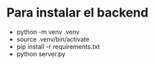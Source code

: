 # Para instalar el backend

- python -m venv .venv
- source .venv/bin/activate 
- pip install -r requirements.txt
- python server.py
 